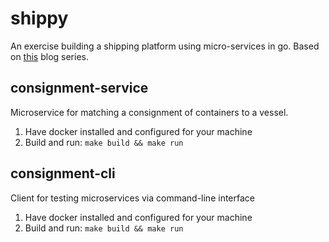 # shippy
An exercise building a shipping platform using micro-services in go. Based on [this](https://ewanvalentine.io/microservices-in-golang-part-1/) blog series.

## consignment-service
Microservice for matching a consignment of containers to a vessel.
1. Have docker installed and configured for your machine
2. Build and run: `make build && make run`

## consignment-cli
Client for testing microservices via command-line interface
1. Have docker installed and configured for your machine
2. Build and run: `make build && make run`
